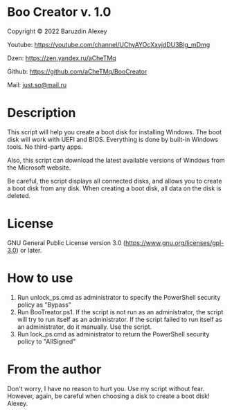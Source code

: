 # Boo Creator v. 1.0
Copyright © 2022 Baruzdin Alexey

Youtube: https://youtube.com/channel/UChyAYOcXxvjdDU3Blg_mDmg

Dzen: https://zen.yandex.ru/aCheTMq

Github: https://github.com/aCheTMq/BooCreator

Mail: just.so@mail.ru

# Description
This script will help you create a boot disk for installing Windows. The boot disk will work with UEFI and BIOS. Everything is done by built-in Windows tools. No third-party apps.

Also, this script can download the latest available versions of Windows from the Microsoft website.

Be careful, the script displays all connected disks, and allows you to create a boot disk from any disk. When creating a boot disk, all data on the disk is deleted.

# License
GNU General Public License version 3.0 (https://www.gnu.org/licenses/gpl-3.0) or later.

# How to use
1. Run unlock_ps.cmd as administrator to specify the PowerShell security policy as "Bypass"
2. Run BooTreator.ps1. If the script is not run as an administrator, the script will try to run itself as an administrator. If the script failed to run itself as an administrator, do it manually.
Use the script.
3. Run lock_ps.cmd as administrator to return the PowerShell security policy to "AllSigned"

# From the author
Don't worry, I have no reason to hurt you. Use my script without fear.
However, again, be careful when choosing a disk to create a boot disk!
Alexey.
